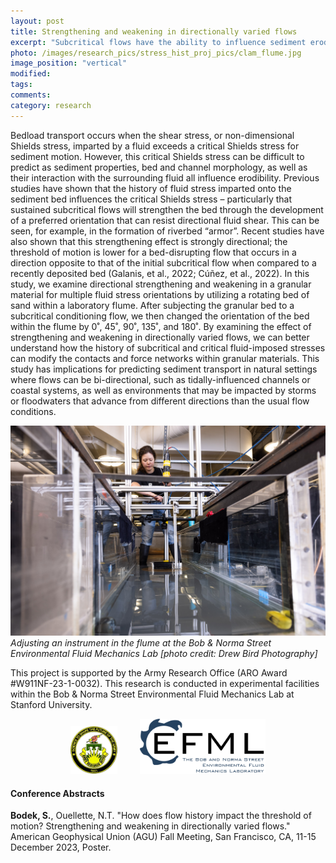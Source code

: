 ```yaml
---
layout: post
title: Strengthening and weakening in directionally varied flows
excerpt: "Subcritical flows have the ability to influence sediment erodibility, even if the grains themselves are not mobile. Here, we examine how the history of directional flows over a granular bed impacts the critical stress for sediment motion."
photo: /images/research_pics/stress_hist_proj_pics/clam_flume.jpg
image_position: "vertical"
modified:
tags:
comments:
category: research
---
```


Bedload transport occurs when the shear stress, or non-dimensional Shields stress, imparted by a fluid exceeds a critical Shields stress for sediment motion. However, this critical Shields stress can be difficult to predict as sediment properties, bed and channel morphology, as well as their interaction with the surrounding fluid all influence erodibility. Previous studies have shown that the history of fluid stress imparted onto the sediment bed influences the critical Shields stress – particularly that sustained subcritical flows will strengthen the bed through the development of a preferred orientation that can resist directional fluid shear. This can be seen, for example, in the formation of riverbed “armor”. Recent studies have also shown that this strengthening effect is strongly directional; the threshold of motion is lower for a bed-disrupting flow that occurs in a direction opposite to that of the initial subcritical flow when compared to a recently deposited bed (Galanis, et al., 2022; Cúñez, et al., 2022). In this study, we examine directional strengthening and weakening in a granular material for multiple fluid stress orientations by utilizing a rotating bed of sand within a laboratory flume. After subjecting the granular bed to a subcritical conditioning flow, we then changed the orientation of the bed within the flume by 0˚, 45˚, 90˚, 135˚, and 180˚. By examining the effect of strengthening and weakening in directionally varied flows, we can better understand how the history of subcritical and critical fluid-imposed stresses can modify the contacts and force networks within granular materials. This study has implications for predicting sediment transport in natural settings where flows can be bi-directional, such as tidally-influenced channels or coastal systems, as well as environments that may be impacted by storms or floodwaters that advance from different directions than the usual flow conditions.

<!---![experimental apparatus](/images/research_pics/stress_hist_proj_pics/clam_flume.jpg)
*Experimental apparatus consisting of a rotating bed of sand in a flume at the Bob & Norma Street Environmental Fluid Mechanics Lab. Instrumentation includes an ADV profiler and a camera imaging the bed from above.*--->
![performing flume work](/images/research_pics/stress_hist_proj_pics/flume_work.JPG)
*Adjusting an instrument in the flume at the Bob & Norma Street Environmental Fluid Mechanics Lab [photo credit: Drew Bird Photography]*

This project is supported by the Army Research Office (ARO Award #W911NF-23-1-0032). This research is conducted in experimental facilities within the Bob & Norma Street Environmental Fluid Mechanics Lab at Stanford University.
<p align="center">
  <img src="/images/research_pics/logos/ARO.png" width="15%" />
  &nbsp; &nbsp; &nbsp; &nbsp;
  <img src="/images/research_pics/logos/EFML.png" width="40%" /> 
</p>

#### Conference Abstracts

**Bodek, S.**, Ouellette, N.T. "How does flow history impact the threshold of motion? Strengthening and weakening in directionally varied flows." American Geophysical Union (AGU) Fall Meeting, San Francisco, CA, 11-15 December 2023, Poster.
